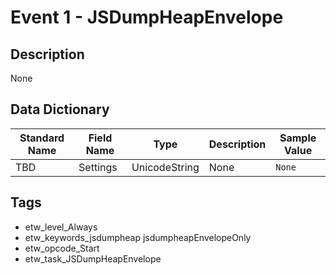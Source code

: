 # Event 1 - JSDumpHeapEnvelope

## Description
None

## Data Dictionary
|Standard Name|Field Name|Type|Description|Sample Value|
|---|---|---|---|---|
|TBD|Settings|UnicodeString|None|`None`|

## Tags
* etw_level_Always
* etw_keywords_jsdumpheap jsdumpheapEnvelopeOnly
* etw_opcode_Start
* etw_task_JSDumpHeapEnvelope